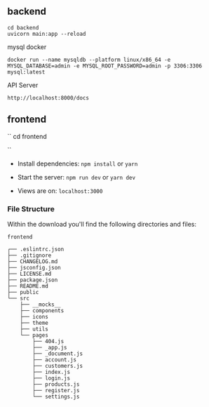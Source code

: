 ## backend

```
cd backend
uvicorn main:app --reload
```

mysql docker

```
docker run --name mysqldb --platform linux/x86_64 -e MYSQL_DATABASE=admin -e MYSQL_ROOT_PASSWORD=admin -p 3306:3306 mysql:latest
```

API Server
```
http://localhost:8000/docs

```

## frontend

``
cd frontend

``

- Install dependencies: `npm install` or `yarn`

- Start the server: `npm run dev` or `yarn dev`

- Views are on: `localhost:3000`

### File Structure

Within the download you'll find the following directories and files:

```
frontend

┌── .eslintrc.json
├── .gitignore
├── CHANGELOG.md
├── jsconfig.json
├── LICENSE.md
├── package.json
├── README.md
├── public
└── src
	├── __mocks__
	├── components
	├── icons
	├── theme
	├── utils
	└── pages
		├── 404.js
		├── _app.js
		├── _document.js
		├── account.js
		├── customers.js
		├── index.js
		├── login.js
		├── products.js
		├── register.js
		└── settings.js
```
